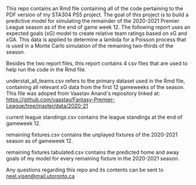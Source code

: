 This repo contains an Rmd file containing all of the code pertaining to the PDF version of my STA304 PS5 project. The goal of this project is to build a predictive model for simulating the remainder of the 2020-2021 Premier League season as of the end of game week 12. The following report uses an expected goals (xG) model to create relative team ratings based on xG and xGA. This data is applied to determine a lambda for a Poisson process that is used in a Monte Carlo simulation of the remaining two-thirds of the season.

Besides the two report files, this report contains 4 csv files that are used to help run the code in the Rmd file.

understat_all_teams.csv refers to the primary dataset used in the Rmd file, containing all relevant xG data from the first 12 gameweeks of the season. This file was adoped from 
Vaastav Anand's repository linked at: https://github.com/vaastav/Fantasy-Premier-League/tree/master/data/2020-21

current league standings.csv contains the league standings at the end of gameweek 12.

remaining fixtures.csv contains the unplayed fixtures of the 2020-2021 season as of gameweek 12.

remaining fixtures tabulated.csv contains the predicted home and away goals of my model for every remaining fixture in the 2020-2021 season. 

Any questions regarding this repo and its contents can be sent to neel.visen@mail.utoronto.ca
